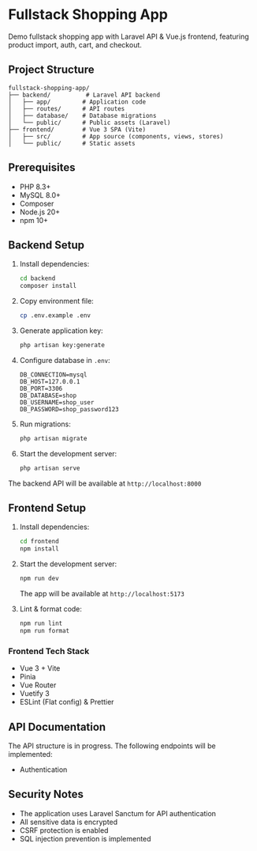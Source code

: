 # Fullstack Shopping App

Demo fullstack shopping app with Laravel API &amp; Vue.js frontend, featuring product import, auth, cart, and checkout.

## Project Structure

```
fullstack-shopping-app/
├── backend/          # Laravel API backend
│   ├── app/         # Application code
│   ├── routes/      # API routes
│   ├── database/    # Database migrations
│   └── public/      # Public assets (Laravel)
├── frontend/        # Vue 3 SPA (Vite)
│   ├── src/         # App source (components, views, stores)
│   └── public/      # Static assets
```

## Prerequisites

- PHP 8.3+
- MySQL 8.0+
- Composer
- Node.js 20+
- npm 10+

## Backend Setup

1. Install dependencies:
   ```bash
   cd backend
   composer install
   ```

2. Copy environment file:
   ```bash
   cp .env.example .env
   ```

3. Generate application key:
   ```bash
   php artisan key:generate
   ```

4. Configure database in `.env`:
   ```
   DB_CONNECTION=mysql
   DB_HOST=127.0.0.1
   DB_PORT=3306
   DB_DATABASE=shop
   DB_USERNAME=shop_user
   DB_PASSWORD=shop_password123
   ```

5. Run migrations:
   ```bash
   php artisan migrate
   ```

6. Start the development server:
   ```bash
   php artisan serve
   ```

The backend API will be available at `http://localhost:8000`

## Frontend Setup

1. Install dependencies:
   ```bash
   cd frontend
   npm install
   ```

2. Start the development server:
   ```bash
   npm run dev
   ```
   The app will be available at `http://localhost:5173`

3. Lint & format code:
   ```bash
   npm run lint
   npm run format
   ```

### Frontend Tech Stack
- Vue 3 + Vite
- Pinia
- Vue Router
- Vuetify 3
- ESLint (Flat config) & Prettier

## API Documentation

The API structure is in progress. The following endpoints will be implemented:

- Authentication


## Security Notes

- The application uses Laravel Sanctum for API authentication
- All sensitive data is encrypted
- CSRF protection is enabled
- SQL injection prevention is implemented
